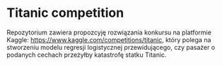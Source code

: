 # Titanic competition

Repozytorium zawiera propozcyję rozwiązania konkursu na platformie Kaggle: https://www.kaggle.com/competitions/titanic, który polega na stworzeniu modelu regresji logistycznej przewidującego, czy pasażer o podanych cechach przeżyłby katastrofę statku Titanic.
